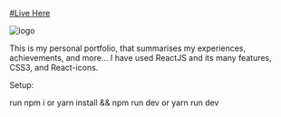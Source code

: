 [#Live Here](https://ekambaportfolio.netlify.app/)

![logo](https://i.ibb.co/37s7F4t/a.png)

This is my personal portfolio, that summarises my experiences, achievements, and more... I have used ReactJS and its many features, CSS3, and React-icons.

Setup:

run npm i or yarn install && npm run dev or yarn run dev
